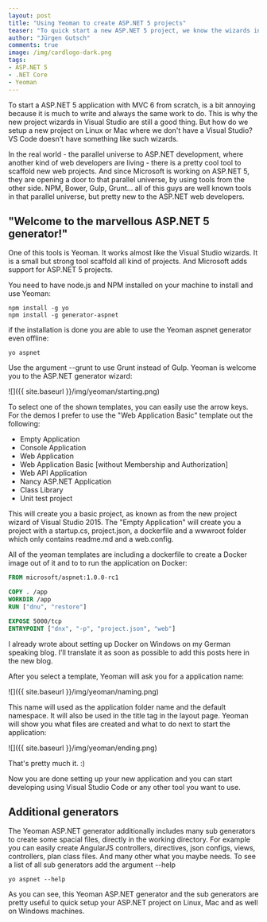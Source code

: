```yaml
--- 
layout: post
title: "Using Yeoman to create ASP.NET 5 projects"
teaser: "To quick start a new ASP.NET 5 project, we know the wizards in Visual Studio 2015. But how can you quickly setup a new project on Linux or Mac? This blog post is about Yeoman, a cross platform command line tool to scaffold a new project"
author: "Jürgen Gutsch"
comments: true
image: /img/cardlogo-dark.png
tags: 
- ASP.NET 5
- .NET Core
- Yeoman
---
```


To start a ASP.NET 5 application with MVC 6 from scratch, is a bit annoying because it is much to write and always the same work to do. This is why the new project wizards in Visual Studio are still a good thing. But how do we setup a new project on Linux or Mac where we don't have a Visual Studio? VS Code doesn't have something like such wizards.

In the real world - the parallel universe to ASP.NET development, where another kind of web developers are living - there is a pretty cool tool to scaffold new web projects. And since Microsoft is working on ASP.NET 5, they are opening a door to that parallel universe, by using tools from the other side. NPM, Bower, Gulp, Grunt... all of this guys are well known tools in that parallel universe, but pretty new to the ASP.NET web developers. 

## "Welcome to the marvellous ASP.NET 5 generator!"

One of this tools is Yeoman. It works almost like the Visual Studio wizards. It is a small but strong tool scaffold all kind of projects. And Microsoft adds support for ASP.NET 5 projects.

You need to have node.js and NPM installed on your machine to install and use Yeoman:

~~~ batch
npm install -g yo
npm install -g generator-aspnet
~~~

if the installation is done you are able to use the Yeoman aspnet generator even offline:

~~~ batch
yo aspnet
~~~

Use the argument --grunt to use Grunt instead of Gulp. Yeoman is welcome you to the ASP.NET generator wizard:

![]({{ site.baseurl }}/img/yeoman/starting.png)

To select one of the shown templates, you can easily use the arrow keys. For the demos I prefer to use the "Web Application Basic" template out the following:

- Empty Application
- Console Application
- Web Application
- Web Application Basic [without Membership and Authorization]
- Web API Application
- Nancy ASP.NET Application
- Class Library
- Unit test project

This will create you a basic project, as known as from the new project wizard of Visual Studio 2015. The "Empty Application" will create you a project with a startup.cs, project.json, a dockerfile and a wwwroot folder which only contains readme.md and a web.config.

All of the yeoman templates are including a dockerfile to create a Docker image out of it and to to run the application on Docker:

~~~ dockerfile
FROM microsoft/aspnet:1.0.0-rc1

COPY . /app
WORKDIR /app
RUN ["dnu", "restore"]

EXPOSE 5000/tcp
ENTRYPOINT ["dnx", "-p", "project.json", "web"]
~~~

I already wrote about setting up Docker on Windows on my German speaking blog. I'll translate it as soon as possible to add this posts here in the new blog.

After you select a template, Yeoman will ask you for a application name:

![]({{ site.baseurl }}/img/yeoman/naming.png)

This name will used as the application folder name and the default namespace. It will also be used in the title tag in the layout page. Yeoman will show you what files are created and what to do next to start the application:

![]({{ site.baseurl }}/img/yeoman/ending.png)

That's pretty much it. :)

Now you are done setting up your new application and you can start developing using Visual Studio Code or any other tool you want to use.

## Additional generators

The Yeoman ASP.NET generator additionally includes many sub generators to create some spacial files, directly in the working directory. For example you can easily create AngularJS controllers, directives, json configs, views, controllers, plan class files. And many other what you maybe needs. To see a list of all sub generators add the argument --help

~~~ batch
yo aspnet --help
~~~

As you can see, this Yeoman ASP.NET generator and the sub generators are pretty useful to quick setup your ASP.NET project on Linux, Mac and as well on Windows machines.
